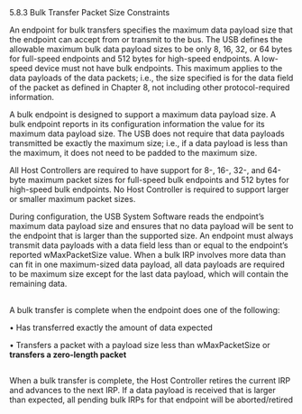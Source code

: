  ##
 5.8.3 Bulk Transfer Packet Size Constraints
 
 An endpoint for bulk transfers specifies the maximum data payload size that the endpoint can accept from
 or transmit to the bus.  The USB defines the allowable maximum bulk data payload sizes to be only 8, 16,
 32, or 64 bytes for full-speed endpoints and 512 bytes for high-speed endpoints. A low-speed device must
 not have bulk endpoints. This maximum applies to the data payloads of the data packets; i.e., the size
 specified is for the data field of the packet as defined in Chapter 8, not including other protocol-required
 information.
 
 A bulk endpoint is designed to support a maximum data payload size.  A bulk endpoint reports in its
 configuration information the value for its maximum data payload size.  The USB does not require that data
 payloads transmitted be exactly the maximum size; i.e., if a data payload is less than the maximum, it does
 not need to be padded to the maximum size.
 
 All Host Controllers are required to have support for 8-, 16-, 32-, and 64-byte maximum packet sizes for
 full-speed bulk endpoints and 512 bytes for high-speed bulk endpoints.  No Host Controller is required to
 support larger or smaller maximum packet sizes.
 
 During configuration, the USB System Software reads the endpoint’s maximum data payload size and
 ensures that no data payload will be sent to the endpoint that is larger than the supported size.
 An endpoint must always transmit data payloads with a data field less than or equal to the endpoint’s
 reported wMaxPacketSize value.  When a bulk IRP involves more data than can fit in one maximum-sized
 data payload, all data payloads are required to be maximum size except for the last data payload, which will
 contain the remaining data. 

 ##
 A bulk transfer is complete when the endpoint does one of the following:
 
 • Has transferred exactly the amount of data expected
 
 • Transfers a packet with a payload size less than wMaxPacketSize or <b>transfers a zero-length packet</b>
 ##
 
 When a bulk transfer is complete, the Host Controller retires the current IRP and advances to the next IRP.
 If a data payload is received that is larger than expected, all pending bulk IRPs for that endpoint will be
 aborted/retired

